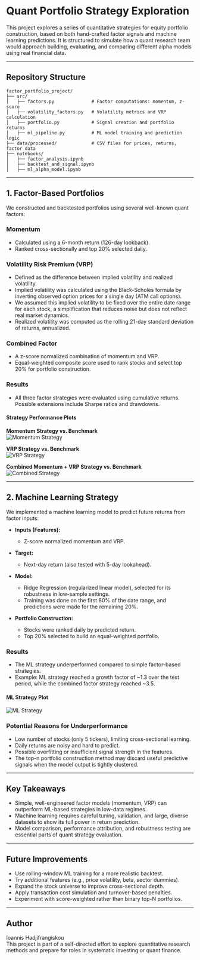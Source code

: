 # Quant Portfolio Strategy Exploration

This project explores a series of quantitative strategies for equity portfolio construction, based on both hand-crafted factor signals and machine learning predictions. It is structured to simulate how a quant research team would approach building, evaluating, and comparing different alpha models using real financial data.

---

## Repository Structure

```
factor_portfolio_project/
├── src/
│   ├── factors.py              # Factor computations: momentum, z-score
│   ├── volatility_factors.py   # Volatility metrics and VRP calculation
│   ├── portfolio.py            # Signal creation and portfolio returns
│   ├── ml_pipeline.py          # ML model training and prediction logic
├── data/processed/             # CSV files for prices, returns, factor data
├── notebooks/
│   ├── factor_analysis.ipynb
│   ├── backtest_and_signal.ipynb
│   ├── ml_alpha_model.ipynb
```

---

## 1. Factor-Based Portfolios

We constructed and backtested portfolios using several well-known quant factors:

### Momentum

- Calculated using a 6-month return (126-day lookback).
- Ranked cross-sectionally and top 20% selected daily.

### Volatility Risk Premium (VRP)

- Defined as the difference between implied volatility and realized volatility.
- Implied volatility was calculated using the Black-Scholes formula by inverting observed option prices for a single day (ATM call options).
- We assumed this implied volatility to be fixed over the entire date range for each stock, a simplification that reduces noise but does not reflect real market dynamics.
- Realized volatility was computed as the rolling 21-day standard deviation of returns, annualized.

### Combined Factor

- A z-score normalized combination of momentum and VRP.
- Equal-weighted composite score used to rank stocks and select top 20% for portfolio construction.

### Results

- All three factor strategies were evaluated using cumulative returns. Possible extensions include Sharpe ratios and drawdowns.

#### Strategy Performance Plots

**Momentum Strategy vs. Benchmark**  
![Momentum Strategy](https://github.com/I-Hadjifrangiskou/Quant-Portfolio-Project/blob/main/data/processed/momentum-strategy.png)

**VRP Strategy vs. Benchmark**  
![VRP Strategy](https://github.com/I-Hadjifrangiskou/Quant-Portfolio-Project/blob/main/data/processed/VRP-strategy.png)

**Combined Momentum + VRP Strategy vs. Benchmark**  
![Combined Strategy](https://github.com/I-Hadjifrangiskou/Quant-Portfolio-Project/blob/main/data/processed/Combined-strategy.png)

---

## 2. Machine Learning Strategy

We implemented a machine learning model to predict future returns from factor inputs:

- **Inputs (Features):**
  - Z-score normalized momentum and VRP.

- **Target:**
  - Next-day return (also tested with 5-day lookahead).

- **Model:**
  - Ridge Regression (regularized linear model), selected for its robustness in low-sample settings.
  - Training was done on the first 80% of the date range, and predictions were made for the remaining 20%.

- **Portfolio Construction:**
  - Stocks were ranked daily by predicted return.
  - Top 20% selected to build an equal-weighted portfolio.

### Results

- The ML strategy underperformed compared to simple factor-based strategies.
- Example: ML strategy reached a growth factor of ~1.3 over the test period, while the combined factor strategy reached ~3.5.

#### ML Strategy Plot

![ML Strategy](https://github.com/I-Hadjifrangiskou/Quant-Portfolio-Project/blob/main/data/processed/ML-strategy.png)

### Potential Reasons for Underperformance

- Low number of stocks (only 5 tickers), limiting cross-sectional learning.
- Daily returns are noisy and hard to predict.
- Possible overfitting or insufficient signal strength in the features.
- The top-n portfolio construction method may discard useful predictive signals when the model output is tightly clustered.

---

## Key Takeaways

- Simple, well-engineered factor models (momentum, VRP) can outperform ML-based strategies in low-data regimes.
- Machine learning requires careful tuning, validation, and large, diverse datasets to show its full power in return prediction.
- Model comparison, performance attribution, and robustness testing are essential parts of quant strategy evaluation.

---

## Future Improvements

- Use rolling-window ML training for a more realistic backtest.
- Try additional features (e.g., price volatility, beta, sector dummies).
- Expand the stock universe to improve cross-sectional depth.
- Apply transaction cost simulation and turnover-based penalties.
- Experiment with score-weighted rather than binary top-N portfolios.

---

## Author

Ioannis Hadjifrangiskou  
This project is part of a self-directed effort to explore quantitative research methods and prepare for roles in systematic investing or quant finance.
